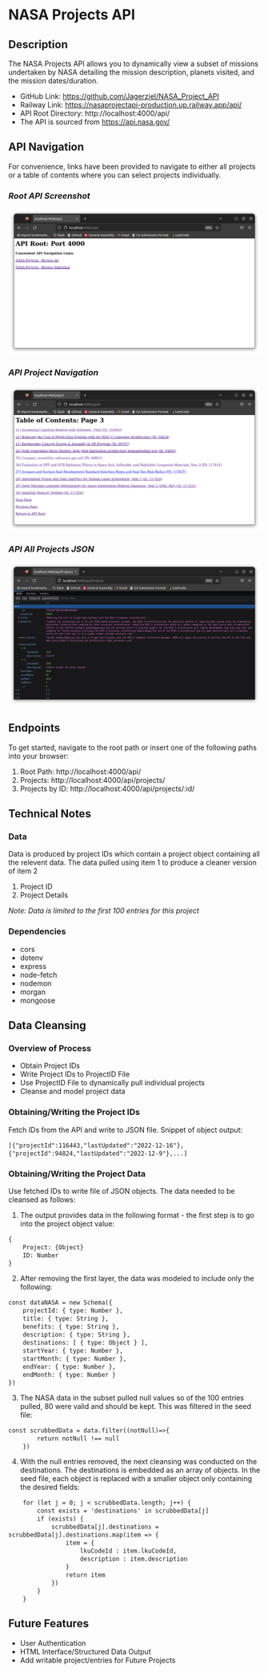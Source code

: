 # NASA Projects API

## Description

The NASA Projects API allows you to dynamically view a subset of missions undertaken by NASA detailing the mission description, planets visited, and the mission dates/duration.

- GitHub Link: https://github.com/Jagerziel/NASA_Project_API
- Railway Link: https://nasaprojectapi-production.up.railway.app/api/
- API Root Directory: http://localhost:4000/api/
- The API is sourced from https://api.nasa.gov/

## API Navigation

For convenience, links have been provided to navigate to either all projects or a table of contents where you can select projects individually.

### ***Root API Screenshot***

![API Root](./README_Images/API_Root_Screenshot.png)

### ***API Project Navigation***

![API Project Navigation](./README_Images/API_ProjectNav_Screenshot.png)

### ***API All Projects JSON***

![API All Projects JSON](./README_Images/API_All-Projects_JSON.png)


## Endpoints

To get started, navigate to the root path or insert one of the following paths into your browser:
1) Root Path:  http://localhost:4000/api/
2) Projects: http://localhost:4000/api/projects/
3) Projects by ID: http://localhost:4000/api/projects/:id/

## Technical Notes

### Data

Data is produced by project IDs which contain a project object containing all the relevent data.  The data pulled using item 1 to produce a cleaner version of item 2
1) Project ID
2) Project Details

*Note: Data is limited to the first 100 entries for this project*

### Dependencies

- cors
- dotenv
- express
- node-fetch
- nodemon
- morgan
- mongoose

## Data Cleansing

### Overview of Process

- Obtain Project IDs
- Write Project IDs to ProjectID File
- Use ProjectID File to dynamically pull individual projects
- Cleanse and model project data

### Obtaining/Writing the Project IDs

Fetch IDs from the API and write to JSON file.  Snippet of object output:
```
[{"projectId":116443,"lastUpdated":"2022-12-16"},{"projectId":94824,"lastUpdated":"2022-12-9"},...]
```
### Obtaining/Writing the Project Data
Use fetched IDs to write file of JSON objects.  The data needed to be cleansed as follows:
1) The output provides data in the following format - the first step is to go into the project object value:
```
{
    Project: {Object}
    ID: Number
}
```

2) After removing the first layer, the data was modeled to include only the following:
```
const dataNASA = new Schema({
    projectId: { type: Number },
    title: { type: String },
    benefits: { type: String },
    description: { type: String },
    destinations: [ { type: Object } ],
    startYear: { type: Number },
    startMonth: { type: Number },
    endYear: { type: Number },
    endMonth: { type: Number }
})

```
3) The NASA data in the subset pulled null values so of the 100 entries pulled, 80 were valid and should be kept.  This was filtered in the seed file:
```
const scrubbedData = data.filter((notNull)=>{
        return notNull !== null
    })
```
4) With the null entries removed, the next cleansing was conducted on the destinations.  The destinations is embedded as an array of objects.  In the seed file, each object is replaced with a smaller object only containing the desired fields:
```
    for (let j = 0; j < scrubbedData.length; j++) {
        const exists = 'destinations' in scrubbedData[j]
        if (exists) {
            scrubbedData[j].destinations = scrubbedData[j].destinations.map(item => {
                item = {
                    lkuCodeId : item.lkuCodeId,
                    description : item.description
                }
                return item
            })
        } 
    }
```

## Future Features

- User Authentication
- HTML Interface/Structured Data Output 
- Add writable project/entries for Future Projects






